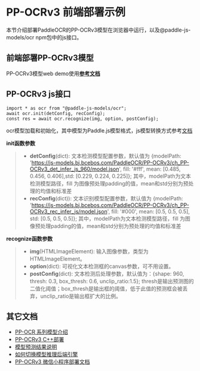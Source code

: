 
# PP-OCRv3 前端部署示例

本节介绍部署PaddleOCR的PP-OCRv3模型在浏览器中运行，以及@paddle-js-models/ocr npm包中的js接口。


## 前端部署PP-OCRv3模型

PP-OCRv3模型web demo使用[**参考文档**](../../../../application/js/web_demo/)


## PP-OCRv3 js接口

```
import * as ocr from "@paddle-js-models/ocr";
await ocr.init(detConfig, recConfig);
const res = await ocr.recognize(img, option, postConfig);
```
ocr模型加载和初始化，其中模型为Paddle.js模型格式，js模型转换方式参考[文档](../../../../application/js/web_demo/README.md)

**init函数参数**

> * **detConfig**(dict): 文本检测模型配置参数，默认值为 {modelPath: 'https://js-models.bj.bcebos.com/PaddleOCR/PP-OCRv3/ch_PP-OCRv3_det_infer_js_960/model.json', fill: '#fff', mean: [0.485, 0.456, 0.406],std: [0.229, 0.224, 0.225]}; 其中，modelPath为文本检测模型路径，fill 为图像预处理padding的值，mean和std分别为预处理的均值和标准差
> * **recConfig**(dict)): 文本识别模型配置参数，默认值为 {modelPath: 'https://js-models.bj.bcebos.com/PaddleOCR/PP-OCRv3/ch_PP-OCRv3_rec_infer_js/model.json', fill: '#000', mean: [0.5, 0.5, 0.5], std: [0.5, 0.5, 0.5]}; 其中，modelPath为文本检测模型路径，fill 为图像预处理padding的值，mean和std分别为预处理的均值和标准差


**recognize函数参数**

> * **img**(HTMLImageElement): 输入图像参数，类型为HTMLImageElement。
> * **option**(dict): 可视化文本检测框的canvas参数，可不用设置。
> * **postConfig**(dict): 文本检测后处理参数，默认值为：{shape: 960, thresh: 0.3, box_thresh: 0.6, unclip_ratio:1.5}; thresh是输出预测图的二值化阈值；box_thresh是输出框的阈值，低于此值的预测框会被丢弃，unclip_ratio是输出框扩大的比例。


## 其它文档

- [PP-OCR 系列模型介绍](../../)
- [PP-OCRv3 C++部署](../cpp)
- [模型预测结果说明](../../../../../docs/api/vision_results/)
- [如何切换模型推理后端引擎](../../../../../docs/cn/faq/how_to_change_backend.md)
- [PP-OCRv3 微信小程序部署文档](../mini_program/)

